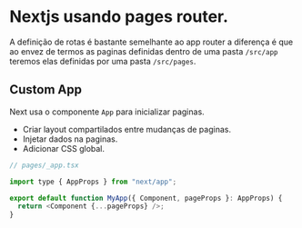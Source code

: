 # Nextjs usando pages router.

A definição de rotas é bastante semelhante ao app router a diferença é que ao envez de termos as paginas definidas dentro de uma pasta `/src/app` teremos elas definidas por uma pasta `/src/pages`.

## Custom App

Next usa o componente `App` para inicializar paginas.

- Criar layout compartilados entre mudanças de paginas.
- Injetar dados na paginas.
- Adicionar CSS global.

```javascript (teste)
// pages/_app.tsx

import type { AppProps } from "next/app";

export default function MyApp({ Component, pageProps }: AppProps) {
  return <Component {...pageProps} />;
}
```
